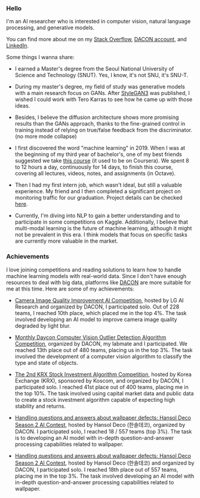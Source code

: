 ### Hello

I'm an AI researcher who is interested in computer vision, natural language processing, and generative models. 

You can find more about me on my [Stack Overflow](https://stackoverflow.com/users/10732351/cucarot), [DACON account](https://dacon.io/myprofile/413619/home), and [LinkedIn](https://www.linkedin.com/in/giangle97/).

Some things I wanna share:

* I earned a Master's degree from the Seoul National University of Science and Technology (SNUT). Yes, I know, it's not SNU, it's SNU-T.

* During my master's degree, my field of study was generative models with a main research focus on GANs. After [StyleGAN3](https://nvlabs.github.io/stylegan3/) was published, I wished I could work with Tero Karras to see how he came up with those ideas.

* Besides, I believe the diffusion architecture shows more promising results than the GANs approach, thanks to the fine-grained control in training instead of relying on true/false feedback from the discriminator. (no more mode collapse)

* I first discovered the word "machine learning" in 2019. When I was at the beginning of my third year of bachelor's, one of my best friends suggested we take [this course](https://www.youtube.com/watch?v=tdxMplOfP1w&list=PL2qEL_7r0QISbIq8G5ywDv8go0EVr5bky&ab_channel=Everythingtech%26AI) (it used to be on Coursera). We spent 8 to 12 hours a day, continuously for 14 days, to finish this course, covering all lectures, videos, notes, and assignments (in Octave).

* Then I had my first intern job, which wasn't ideal, but still a valuable experience. My friend and I then completed a significant project on monitoring traffic for our graduation. Project details can be checked [here](https://github.com/GiangHLe/traffic_monitoring).

* Currently, I'm diving into NLP to gain a better understanding and to participate in some competitions on Kaggle. Additionally, I believe that multi-modal learning is the future of machine learning, although it might not be prevalent in this era. I think models that focus on specific tasks are currently more valuable in the market.

### Achievements

I love joining competitions and reading solutions to learn how to handle machine learning models with real-world data. Since I don't have enough resources to deal with big data, platforms like [DACON](https://dacon.io/) are more suitable for me at this time. Here are some of my achievements:

* [Camera Image Quality Improvement AI Competition](https://dacon.io/competitions/official/235746/overview/description), hosted by LG AI Research and organized by DACON, I participated solo. Out of 228 teams, I reached 10th place, which placed me in the top 4%. The task involved developing an AI model to improve camera image quality degraded by light blur.

* [Monthly Daycon Computer Vision Outlier Detection Algorithm Competition](https://dacon.io/competitions/official/235894/overview/description), organized by DACON, my labmate and I participated. We reached 13th place out of 480 teams, placing us in the top 3%. The task involved the development of a computer vision algorithm to classify the type and state of objects.

* [The 2nd KRX Stock Investment Algorithm Competition](https://dacon.io/competitions/official/236117/overview/description), hosted by Korea Exchange (KRX), sponsored by Koscom, and organized by DACON, I participated solo. I reached 41st place out of 400 teams, placing me in the top 10%. The task involved using capital market data and public data to create a stock investment algorithm capable of expecting high stability and returns.

* [Handling questions and answers about wallpaper defects: Hansol Deco Season 2 AI Contest](https://dacon.io/competitions/official/236216/overview/description), hosted by Hansol Deco (한솔데코), organized by DACON. I participated solo, I reached 18 / 557 teams (top 3%). The task is to developing an AI model with in-depth question-and-answer processing capabilities related to wallpaper.

* [Handling questions and answers about wallpaper defects: Hansol Deco Season 2 AI Contest](https://dacon.io/competitions/official/236216/overview/description), hosted by Hansol Deco (한솔데코) and organized by DACON, I participated solo. I reached 18th place out of 557 teams, placing me in the top 3%. The task involved developing an AI model with in-depth question-and-answer processing capabilities related to wallpaper.

